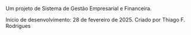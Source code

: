 Um projeto de Sistema de Gestão Empresarial e Financeira.

Início de desenvolvimento: 28 de fevereiro de 2025.
Criado por Thiago F. Rodrigues

